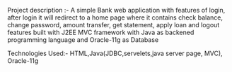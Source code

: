 Project description :- A simple Bank web application with features of login, after login it will redirect to a home page where it contains check balance, change password, amount transfer, get statement, apply loan and logout features built with J2EE MVC framework with Java as backened programming language and Oracle-11g as Database

Technologies Used:- HTML,Java(JDBC,servelets,java server page, MVC), Oracle-11g
